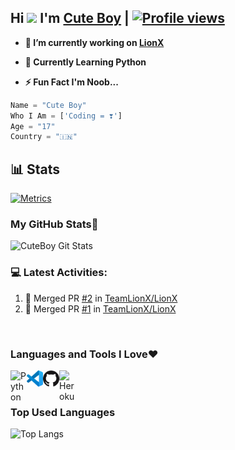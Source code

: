 ## Hi <img src="https://raw.githubusercontent.com/MartinHeinz/MartinHeinz/master/wave.gif" width="25px"> I'm [Cute Boy](https://t.me/CuteBoy386) | [![Profile views](https://komarev.com/ghpvc/?username=CuteBoy386&label=Profile%20views)](https://github.com/CuteBoy386)


- **💫 I’m currently working on [LionX](https://github.com/TeamLionX/LionX)**

- **🌱 Currently Learning Python**

- **⚡ Fun Fact I'm Noob...**


```python
Name = "Cute Boy"
Who I Am = ['Coding = ❣️']
Age = "17"
Country = "🇮🇳"
```

## 📊 Stats

[![Metrics](https://metrics.lecoq.io/CuteBoy386?template=classic&base.header=0&base.metadata=0&isocalendar=1&languages=1&people=1&isocalendar.duration=half-year&languages.limit=8&languages.sections=most-used&languages.colors=github&languages.threshold=0%25&languages.indepth=false&languages.recent.load=300&languages.recent.days=14&people.limit=24&people.size=28&people.types=followers%2C%20following&people.identicons=false&people.shuffle=false&config.timezone=Asia%2FCalcutta)](https://t.me/CuteBoy386)

<h3 align="left"><b>My GitHub Stats💛</b></h4>

![CuteBoy Git Stats](https://github-readme-stats.vercel.app/api?username=CuteBoy386&include_all_commits=true&count_private=true&theme=highcontrast)


### 💻 Latest Activities:
<!--START_SECTION:activity-->
1. 🎉 Merged PR [#2](https://github.com/TeamLionX/LionX/pull/2) in [TeamLionX/LionX](https://github.com/TeamLionX/LionX)
2. 🎉 Merged PR [#1](https://github.com/TeamLionX/LionX/pull/1) in [TeamLionX/LionX](https://github.com/TeamLionX/LionX)
<!--END_SECTION:activity-->

</br>

### Languages and Tools I Love❤️
[<img align="left" alt="Python" width="26px" src="https://upload.wikimedia.org/wikipedia/commons/thumb/c/c3/Python-logo-notext.svg/600px-Python-logo-notext.svg.png" />](https://python.org/)
[<img align="left" alt="Visual Studio Code" width="26px" src="https://raw.githubusercontent.com/github/explore/80688e429a7d4ef2fca1e82350fe8e3517d3494d/topics/visual-studio-code/visual-studio-code.png" />](https://code.visualstudio.com/)
[<img align="left" alt="GitHub" width="26px" src="https://raw.githubusercontent.com/github/explore/78df643247d429f6cc873026c0622819ad797942/topics/github/github.png" />](https://git-scm.com/)
[<img align="left" alt="Heroku" width="26px" src="https://www.nicepng.com/png/full/223-2233246_heroku-logo-salesforce-heroku.png" />](https://heroku.com/)

<br />
<br />

<h3 align="left"><b> Top Used Languages </b></h3>

![Top Langs](https://github-readme-stats.vercel.app/api/top-langs/?username=CuteBoy386&layout=compact&theme=radical)
